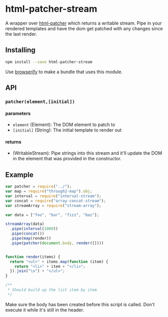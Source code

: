 html-patcher-stream
===================

A wrapper over [html-patcher](https://github.com/azer/html-patcher) which returns a writable stream. Pipe in your rendered templates and have the dom get patched with any changes since the last render.

Installing
----------

```bash
npm install --save html-patcher-stream
```

Use [browserify](http://browserify.org/) to make a bundle that uses this module.

API
---

### `patcher(element,[initial])`

#### parameters

-	`element` (Element): The DOM element to patch to
-	`[initial]` (String): The initial template to render out

#### returns

-	(WritableStream): Pipe strings into this stream and it'll update the DOM in the element that was provided in the constructor.

Example
-------

```javascript
var patcher = require("../");
var map = require("through2-map").obj;
var interval = require("interval-stream");
var concat = require("array-concat-stream");
var streamArray = require("stream-array");

var data = ["foo", "bar", "fizz", "baz"];

streamArray(data)
  .pipe(interval(1000))
  .pipe(concat())
  .pipe(map(render))
  .pipe(patcher(document.body, render([])))


function render(items) {
  return "<ul>" + items.map(function (item) {
    return "<li>" + item + "</li>";
  }).join("\n") + "</ul>";
}

/**
 * Should build up the list item by item
 */
```

Make sure the body has been created before this script is called. Don't execute it while it's still in the header.
